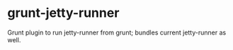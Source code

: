 # grunt-jetty-runner
Grunt plugin to run jetty-runner from grunt; bundles current jetty-runner as well.
